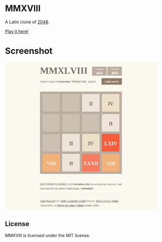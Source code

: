 # MMXVIII
A Latin clone of [2048](http://gabrielecirulli.github.io/2048/).

[Play it here!](http://euclio.github.io/MMXLVIII)

# Screenshot
<p align="center">
  <img src="screen/MMXLVIII.png" />
</p>

## License
MMXVIII is licensed under the MIT license.
